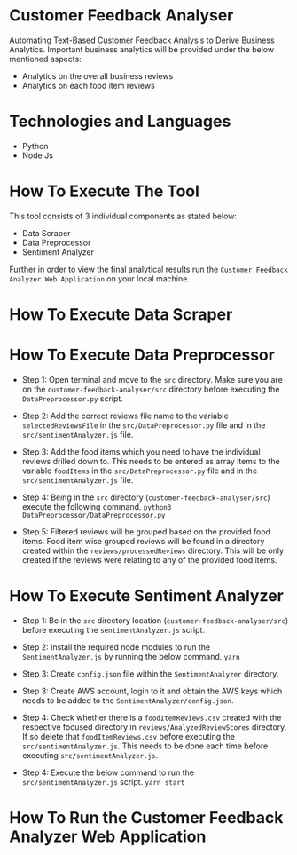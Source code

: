 # Customer Feedback Analyser
Automating Text-Based Customer Feedback Analysis to Derive Business Analytics.
Important business analytics will be provided under the below mentioned aspects:
- Analytics on the overall business reviews
- Analytics on each food item reviews

# Technologies and Languages
- Python
- Node Js

# How To Execute The Tool
This tool consists of 3 individual components as stated below:
- Data Scraper
- Data Preprocessor
- Sentiment Analyzer

Further in order to view the final analytical results run the `Customer Feedback Analyzer Web Application` on your local machine.

# How To Execute Data Scraper

# How To Execute Data Preprocessor
- Step 1: Open terminal and move to the `src` directory. 
Make sure you are on the `customer-feedback-analyser/src` directory before executing the `DataPreprocessor.py` script.

- Step 2: Add the correct reviews file name to the variable `selectedReviewsFile` in the 
`src/DataPreprocessor.py` file and in the `src/sentimentAnalyzer.js` file.

- Step 3: Add the food items which you need to have the individual reviews drilled down to. 
This needs to be entered as array items to the variable `foodItems` in the `src/DataPreprocessor.py` file and in the `src/sentimentAnalyzer.js` file.

- Step 4: Being in the `src` directory (`customer-feedback-analyser/src`) execute the following command.
``
    python3 DataPreprocessor/DataPreprocessor.py
``

- Step 5: Filtered reviews will be grouped based on the provided food items.
Food item wise grouped reviews will be found in a directory created within the `reviews/processedReviews` directory.
This will be only created if the reviews were relating to any of the provided food items.

# How To Execute Sentiment Analyzer
- Step 1: Be in the `src` directory location (`customer-feedback-analyser/src`) before executing the `sentimentAnalyzer.js` script. 

- Step 2: Install the required node modules to run the `SentimentAnalyzer.js` by running the below command.
`yarn`

- Step 3: Create `config.json` file within the `SentimentAnalyzer` directory.

- Step 3: Create AWS account, login to it and obtain the AWS keys which needs to be added to the `SentimentAnalyzer/config.json`.

- Step 4: Check whether there is a `foodItemReviews.csv` created with the respective focused directory in `reviews/AnalyzedReviewScores` directory.
If so delete that `foodItemReviews.csv` before executing the `src/sentimentAnalyzer.js`.
This needs to be done each time before executing `src/sentimentAnalyzer.js`.

- Step 4: Execute the below command to run the `src/sentimentAnalyzer.js` script.
`yarn start`

# How To Run the Customer Feedback Analyzer Web Application
